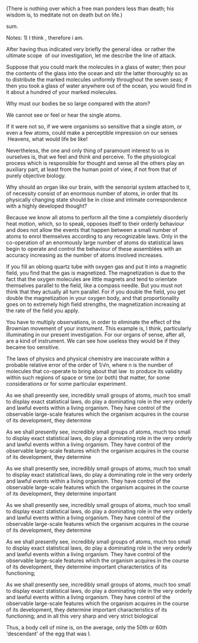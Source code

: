 (There is nothing over which a free man ponders less than death; his wisdom is, to meditate not on death but on life.)


sum.

Notes: 1) I think , therefore i am. 


After having thus indicated very briefly the general idea  or rather the ultimate scope  of our investigation, let me describe the line of attack.


Suppose that you could mark the molecules in a glass of water; then pour the contents of the glass into the ocean and stir the latter thoroughly so as to distribute the marked molecules uniformly throughout the seven seas; if then you took a glass of water anywhere out of the ocean, you would find in it about a hundred of your marked molecules.


Why must our bodies be so large compared with the atom?


We cannot see or feel or hear the single atoms.


If it were not so, if we were organisms so sensitive that a single atom, or even a few atoms, could make a perceptible impression on our senses  Heavens, what would life be like!


Nevertheless, the one and only thing of paramount interest to us in ourselves is, that we feel and think and perceive. To the physiological process which is responsible for thought and sense all the others play an auxiliary part, at least from the human point of view, if not from that of purely objective biology.


Why should an organ like our brain, with the sensorial system attached to it, of necessity consist of an enormous number of atoms, in order that its physically changing state should be in close and intimate correspondence with a highly developed thought?


Because we know all atoms to perform all the time a completely disorderly heat motion, which, so to speak, opposes itself to their orderly behaviour and does not allow the events that happen between a small number of atoms to enrol themselves according to any recognizable laws. Only in the co-operation of an enormously large number of atoms do statistical laws begin to operate and control the behaviour of these assemblées with an accuracy increasing as the number of atoms involved increases.


If you fill an oblong quartz tube with oxygen gas and put it into a magnetic field, you find that the gas is magnetized. The magnetization is due to the fact that the oxygen molecules are little magnets and tend to orientate themselves parallel to the field, like a compass needle. But you must not think that they actually all turn parallel. For if you double the field, you get double the magnetization in your oxygen body, and that proportionality goes on to extremely high field strengths, the magnetization increasing at the rate of the field you apply.


You have to multiply observations, in order to eliminate the effect of the Brownian movement of your instrument. This example is, I think, particularly illuminating in our present investigation. For our organs of sense, after all, are a kind of instrument. We can see how useless they would be if they became too sensitive.


The laws of physics and physical chemistry are inaccurate within a probable relative error of the order of 1/√n, where n is the number of molecules that co-operate to bring about that law  to produce its validity within such regions of space or time (or both) that matter, for some considerations or for some particular experiment.


As we shall presently see, incredibly small groups of atoms, much too small to display exact statistical laws, do play a dominating role in the very orderly and lawful events within a living organism. They have control of the observable large-scale features which the organism acquires in the course of its development, they determine


As we shall presently see, incredibly small groups of atoms, much too small to display exact statistical laws, do play a dominating role in the very orderly and lawful events within a living organism. They have control of the observable large-scale features which the organism acquires in the course of its development, they determine


As we shall presently see, incredibly small groups of atoms, much too small to display exact statistical laws, do play a dominating role in the very orderly and lawful events within a living organism. They have control of the observable large-scale features which the organism acquires in the course of its development, they determine important


As we shall presently see, incredibly small groups of atoms, much too small to display exact statistical laws, do play a dominating role in the very orderly and lawful events within a living organism. They have control of the observable large-scale features which the organism acquires in the course of its development, they determine


As we shall presently see, incredibly small groups of atoms, much too small to display exact statistical laws, do play a dominating role in the very orderly and lawful events within a living organism. They have control of the observable large-scale features which the organism acquires in the course of its development, they determine important characteristics of its functioning;


As we shall presently see, incredibly small groups of atoms, much too small to display exact statistical laws, do play a dominating role in the very orderly and lawful events within a living organism. They have control of the observable large-scale features which the organism acquires in the course of its development, they determine important characteristics of its functioning; and in all this very sharp and very strict biological


Thus, a body cell of mine is, on the average, only the 50th or 60th 'descendant' of the egg that was I.


